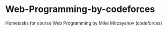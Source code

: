 # Web-Programming-by-codeforces
Hometasks for course Web Programming by Mike Mirzayanov (codeforces)
